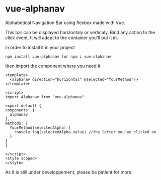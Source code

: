 # vue-alphanav
Alphabetical Navigation Bar using flexbox made with Vue.

This bar can be displayed horizontaly or verticaly. Bind any action to the click event. It will adapt to the container you'll put it in. 

in order to install it in your project
```
npm install vue-alphanav (or npm i vue-alphanav
```

then import the component where you need it

```
<template>
  <alphanav direction="horizontal" @selected="YourMethod"/>
</template>

<script>
import Alphanav from "vue-alphanav"

export default {
components: {
  alphanav
},
methods: {
  YourMethod(selectedAlpha) {
    console.log(selectedAlpha.value) //the letter you've clicked on
  }
}
}

</script>
<style scoped>
</style>

```

As it is still under developpement, please be patient for more.
